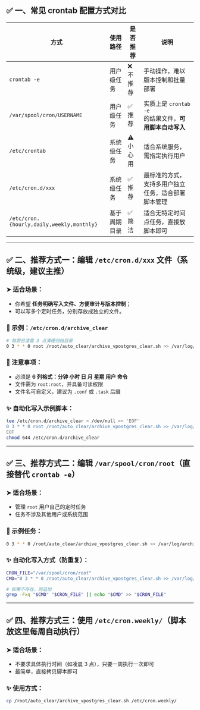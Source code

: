 ## ✅ 一、常见 crontab 配置方式对比
| 方式 | 使用路径 | 是否推荐 | 说明 |
| --- | --- | --- | --- |
| `crontab -e` | 用户级任务 | ❌ 不推荐 | 手动操作，难以版本控制和批量部署 |
| `/var/spool/cron/USERNAME` | 用户级任务 | ✅ 推荐 | 实质上是 `crontab -e`<br/> 的结果文件，**可用脚本自动写入** |
| `/etc/crontab` | 系统级任务 | ⚠️ 小心用 | 适合系统服务，需指定执行用户 |
| `/etc/cron.d/xxx` | 系统级任务 | ✅ 推荐 | 最标准的方式，支持多用户独立任务，适合部署脚本管理 |
| `/etc/cron.{hourly,daily,weekly,monthly}` | 基于周期目录 | ✅ 简洁 | 适合无特定时间点任务，直接放脚本即可 |


---

## ✅ 二、推荐方式一：编辑 `/etc/cron.d/xxx` 文件（系统级，建议主推）
### ➤ 适合场景：
+ 你希望 **任务明确写入文件、方便审计与版本控制**；
+ 可以写多个定时任务，分别存放成独立的文件。

### 🧱 示例：`/etc/cron.d/archive_clear`
```bash
# 每周日凌晨 3 点清理归档目录
0 3 * * 0 root /root/auto_clear/archive_vpostgres_clear.sh >> /var/log/archive_clear.log 2>&1
```

### 📌 注意事项：
+ 必须是 **6 列格式：分钟 小时 日 月 星期 用户 命令**
+ 文件需为 `root:root`，并具备可读权限
+ 文件名可自定义，建议为 `.conf` 或 `.task` 后缀

### ✨ 自动化写入示例脚本：
```bash
tee /etc/cron.d/archive_clear > /dev/null << 'EOF'
0 3 * * 0 root /root/auto_clear/archive_vpostgres_clear.sh >> /var/log/archive_clear.log 2>&1
EOF
chmod 644 /etc/cron.d/archive_clear
```

---

## ✅ 三、推荐方式二：编辑 `/var/spool/cron/root`（直接替代 `crontab -e`）
### ➤ 适合场景：
+ 管理 `root` 用户自己的定时任务
+ 任务不涉及其他用户或系统范围

### 🧱 示例任务：
```bash
0 3 * * 0 /root/auto_clear/archive_vpostgres_clear.sh >> /var/log/archive_clear.log 2>&1
```

### ✨ 自动化写入方式（防重复）：
```bash
CRON_FILE="/var/spool/cron/root"
CMD="0 3 * * 0 /root/auto_clear/archive_vpostgres_clear.sh >> /var/log/archive_clear.log 2>&1"

# 如果不存在，则追加
grep -Fxq "$CMD" "$CRON_FILE" || echo "$CMD" >> "$CRON_FILE"
```

---

## ✅ 四、推荐方式三：使用 `/etc/cron.weekly/`（脚本放这里每周自动执行）
### ➤ 适合场景：
+ 不要求具体执行时间（如凌晨 3 点），只要一周执行一次即可
+ 最简单，直接拷贝脚本即可

### ✨ 使用方式：
```bash
cp /root/auto_clear/archive_vpostgres_clear.sh /etc/cron.weekly/
```

